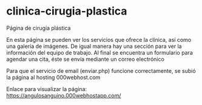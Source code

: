 # clinica-cirugia-plastica

Página de cirugía plástica

En esta página se pueden ver los servicios que ofrece la clínica, así como una galería de imágenes.
De igual manera hay una sección para ver la información del equipo de trabajo.
Al final se encuentra un formulario para agendar una cita, éste se envía mediante un correo electrónico

Para que el servicio de email (enviar.php) funcione correctamente, se subió la página al hosting 000webhost.com

Enlace para visualizar la página: https://angulosanguino.000webhostapp.com/
